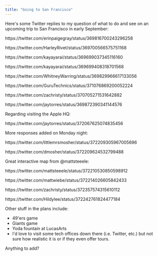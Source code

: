 ```yaml
---
title: "Going to San Francisco"
---
```

<p>Here's some Twitter replies to my question of what to do and see on an upcoming trip to San Francisco in early September:</p>
<p>https://twitter.com/erinpaigegray/status/369816700243296258</p>
<p>https://twitter.com/HarleyRivet/status/369700566575751168</p>
<p>https://twitter.com/kayayarai/status/369699037345116160</p>
<p>https://twitter.com/kayayarai/status/369699408318701568</p>
<p>https://twitter.com/WhitneyWarring/status/369829966617133056</p>
<p>https://twitter.com/GuruTechnics/status/371076869200052224</p>
<p>https://twitter.com/zachristy/status/370705271531642882</p>
<p>https://twitter.com/jaytorres/status/369872390341144576</p>
<p>Regarding visiting the Apple HQ:</p>
<p>https://twitter.com/jaytorres/status/372067625074835456</p>
<p>More responses added on Monday night:</p>
<p>https://twitter.com/littlemrsmosher/status/372209305967005696</p>
<p>https://twitter.com/dmosher/status/372209624532799488</p>
<p>Great interactive map from @mattsteeele:</p>
<p>https://twitter.com/mattsteeele/status/372210530850598912</p>
<p>https://twitter.com/mattwiebe/status/372214026605842433</p>
<p>https://twitter.com/zachristy/status/372357574315610112</p>
<p>https://twitter.com/Hildylee/status/372242761824477184</p>
<p>Other stuff in the plans include:</p>
<ul>
<li>49'ers game</li>
<li>Giants game</li>
<li>Yoda fountain at LucasArts</li>
<li>I'd love to visit some tech offices down there (i.e. Twitter, etc.) but not sure how realistic it is or if they even offer tours.</li>
</ul>
<p>Anything to add?</p>
